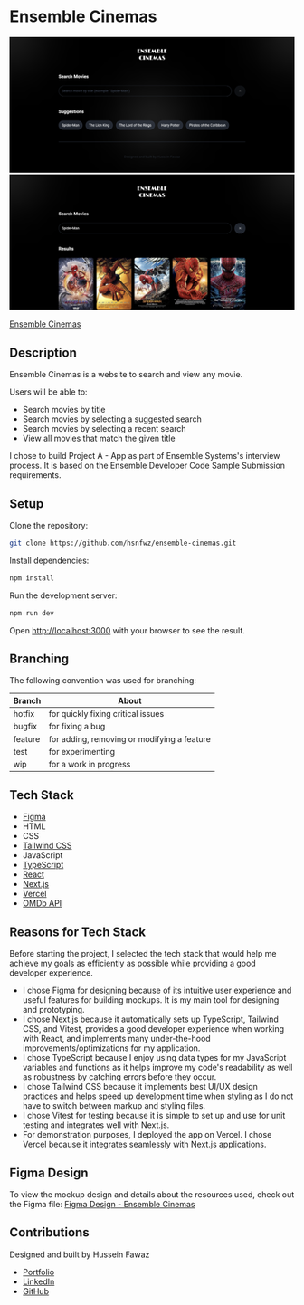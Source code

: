 # Ensemble Cinemas

![Ensemble Cinemas](public/images/ensemble-cinemas-preview-1.png)
![Ensemble Cinemas](public/images/ensemble-cinemas-preview-2.png)

[Ensemble Cinemas](https://ensemble-cinemas.vercel.app/)

## Description
Ensemble Cinemas is a website to search and view any movie.

Users will be able to:
- Search movies by title
- Search movies by selecting a suggested search
- Search movies by selecting a recent search
- View all movies that match the given title

I chose to build Project A - App as part of Ensemble Systems's interview process. It is based on the Ensemble Developer Code Sample Submission requirements.

## Setup

Clone the repository:
```bash
git clone https://github.com/hsnfwz/ensemble-cinemas.git
```

Install dependencies:
```bash
npm install
```

Run the development server:

```bash
npm run dev
```

Open [http://localhost:3000](http://localhost:3000) with your browser to see the result.

## Branching

The following convention was used for branching:

Branch | About
| --- | --- |
| hotfix | for quickly fixing critical issues |
| bugfix | for fixing a bug |
| feature | for adding, removing or modifying a feature |
| test | for experimenting |
| wip | for a work in progress |

## Tech Stack
- [Figma](https://www.figma.com/)
- HTML
- CSS
- [Tailwind CSS](https://tailwindcss.com/)
- JavaScript
- [TypeScript](https://www.typescriptlang.org/)
- [React](https://react.dev/)
- [Next.js](https://nextjs.org/)
- [Vercel](https://vercel.com/home)
- [OMDb API](https://www.omdbapi.com/)

## Reasons for Tech Stack

Before starting the project, I selected the tech stack that would help me achieve my goals as efficiently as possible while providing a good developer experience.

- I chose Figma for designing because of its intuitive user experience and useful features for building mockups. It is my main tool for designing and prototyping.
- I chose Next.js because it automatically sets up TypeScript, Tailwind CSS, and Vitest, provides a good developer experience when working with React, and implements many under-the-hood improvements/optimizations for my application.
- I chose TypeScript because I enjoy using data types for my JavaScript variables and functions as it helps improve my code's readability as well as robustness by catching errors before they occur.
- I chose Tailwind CSS because it implements best UI/UX design practices and helps speed up development time when styling as I do not have to switch between markup and styling files.
- I chose Vitest for testing because it is simple to set up and use for unit testing and integrates well with Next.js.
- For demonstration purposes, I deployed the app on Vercel. I chose Vercel because it integrates seamlessly with Next.js applications.

## Figma Design
To view the mockup design and details about the resources used, check out the Figma file: [Figma Design - Ensemble Cinemas](https://www.figma.com/design/stO1byZvST3tHGpiBIXwTc/Ensemble-Cinemas?node-id=0-1&t=ujfRhVpYRxY711XS-1)

## Contributions
Designed and built by Hussein Fawaz
- [Portfolio](https://www.husseinfawaz.ca)
- [LinkedIn](https://www.linkedin.com/in/hsnfwz)
- [GitHub](https://www.github.com/hsnfwz)